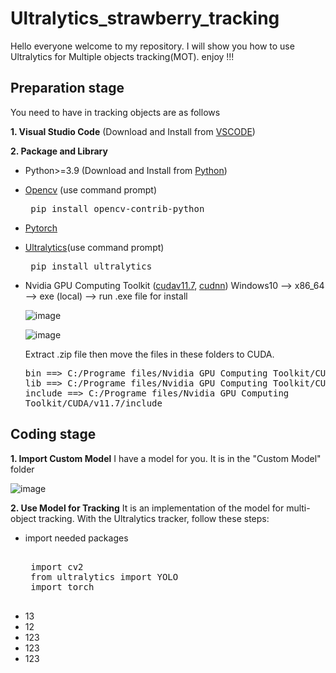 # Ultralytics_strawberry_tracking
Hello everyone welcome to my repository. I will show you how to use Ultralytics for Multiple objects tracking(MOT).
enjoy !!!

## Preparation stage
You need to have in tracking objects are as follows

**1. Visual Studio Code** (Download and Install from [VSCODE](https://code.visualstudio.com/))

**2. Package and Library**
   - Python>=3.9 (Download and Install from [Python](https://www.python.org/downloads/))
   - [Opencv](https://opencv.org/) (use command prompt)
           <pre> pip install opencv-contrib-python </pre>
   - [Pytorch](https://pytorch.org/)
   - [Ultralytics](https://www.ultralytics.com/)(use command prompt)
           <pre> pip install ultralytics </pre>
   - Nvidia GPU Computing Toolkit ([cudav11.7](https://developer.nvidia.com/cuda-11-7-0-download-archive), [cudnn](https://developer.nvidia.com/cudnn))
     Windows10 --> x86_64 --> exe (local) --> run .exe file for install
     
     ![image](https://github.com/smartfarmdiy/Ultralytics_strawberry_tracking/assets/63504401/b7538474-f88b-47cd-b729-d170c098be4e)

     ![image](https://github.com/smartfarmdiy/Ultralytics_strawberry_tracking/assets/63504401/728854b7-4f0e-4052-8abd-b5d0755cf258)

      Extract .zip file then move the files in these folders to CUDA.
              <pre>
                    bin ==> C:/Programe files/Nvidia GPU Computing Toolkit/CUDA/v11.7/bin
                    lib ==> C:/Programe files/Nvidia GPU Computing Toolkit/CUDA/v11.7/lib
                    include ==> C:/Programe files/Nvidia GPU Computing Toolkit/CUDA/v11.7/include
              </pre>


   ## Coding stage
   **1. Import Custom Model** I have a model for you. It is in the "Custom Model" folder
   
   ![image](https://github.com/smartfarmdiy/Ultralytics_strawberry_tracking/assets/63504401/23af9133-22e8-4b88-bc73-c88cfcbbf0f7)

   **2. Use Model for Tracking** It is an implementation of the model for multi-object tracking. With the Ultralytics tracker, follow these steps:

   - import needed packages
     <pre> 
      import cv2
      from ultralytics import YOLO
      import torch
      </pre>
   - 13
   - 12
   - 123
   - 123
   - 123

